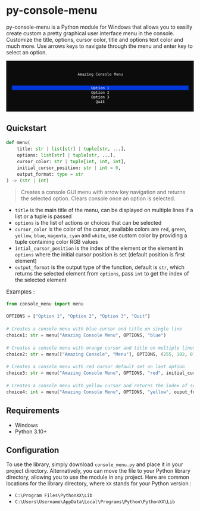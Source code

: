 # py-console-menu

py-console-menu is a Python module for Windows that allows you to easilly create custom a pretty graphical user interface menu in the console. Customize the title, options, cursor color, title and options text color and much more. Use arrows keys to navigate through the menu and enter key to select an option.

![menu screen](images/screen_menu.png)

## Quickstart

```python
def menu(
    title: str | list[str] | tuple[str, ...],
    options: list[str] | tuple[str, ...],
    cursor_color: str | tuple[int, int, int],
    initial_cursor_position: str | int = 0,
    output_format: type = str
) -> (str | int)
```
> Creates a console GUI menu with arrow key navigation and returns the selected option. Clears console once an option is selected.

- `title` is the main title of the menu, can be displayed on multiple lines if a list or a tuple is passed
- `options` is the list of actions or choices that can be selected
- `cursor_color` is the color of the cursor, available colors are `red`, `green`, `yellow`, `blue`, `magenta`, `cyan` and `white`, use custom color by providing a tuple containing color RGB values
- `intial_cursor_position` is the index of the element or the element in `options` where the initial cursor position is set (default position is first element)
- `output_format` is the output type of the function, default is `str`, which returns the selected element from `options`, pass `int` to get the index of the selected element

<label style="font-size: 15px;">Examples :</label>

```python
from console_menu import menu

OPTIONS = ["Option 1", "Option 2", "Option 3", "Quit"]

# Creates a console menu with blue cursor and title on single line
choice1: str = menu("Amazing Console Menu", OPTIONS, "blue")

# Creates a console menu with orange cursor and title on multiple lines
choice2: str = menu(["Amazing Console", "Menu"], OPTIONS, (255, 102, 0))

# Creates a console menu with red cursor default set on last option
choice3: str = menu("Amazing Console Menu", OPTIONS, "red", initial_cursor_position=-1)

# Creates a console menu with yellow cursor and returns the index of selected option
choice4: int = menu("Amazing Console Menu", OPTIONS, "yellow", ouput_format=int)
```
## Requirements
- Windows
- Python 3.10+

## Configuration

To use the library, simply download `console_menu.py` and place it in your project directory. Alternatively, you can move the file to your Python library directory, allowing you to use the module in any project. Here are common locations for the library directory, where `XX` stands for your Python version :

- `C:\Program Files\PythonXX\Lib`
- `C:\Users\Username\AppData\Local\Programs\Python\PythonXX\Lib`
